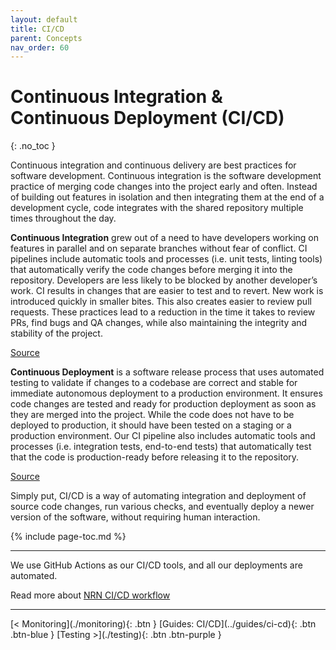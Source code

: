 ```yaml
---
layout: default
title: CI/CD
parent: Concepts
nav_order: 60
---
```


# Continuous Integration & Continuous Deployment (CI/CD)

{: .no_toc }

<div class="code-example" markdown="1">
Continuous integration and continuous delivery are best practices for software development. Continuous integration is the software development practice of
merging code changes into the project early and often. Instead of building out features in isolation and then integrating them at the end of a development
cycle, code integrates with the shared repository multiple times throughout the day.

**Continuous Integration** grew out of a need to have developers working on features in parallel and on separate branches without fear of conflict. CI pipelines
include automatic tools and processes (i.e. unit tests, linting tools) that automatically verify the code changes before merging it into the repository.
Developers are less likely to be blocked by another developer’s work. CI results in changes that are easier to test and to revert. New work is introduced
quickly in smaller bites. This also creates easier to review pull requests. These practices lead to a reduction in the time it takes to review PRs, find bugs
and QA changes, while also maintaining the integrity and stability of the project.

[Source](https://www.atlassian.com/continuous-delivery/continuous-integration)

**Continuous Deployment** is a software release process that uses automated testing to validate if changes to a codebase are correct and stable for immediate
autonomous deployment to a production environment. It ensures code changes are tested and ready for production deployment as soon as they are merged into the
project. While the code does not have to be deployed to production, it should have been tested on a staging or a production environment. Our CI pipeline also
includes automatic tools and processes (i.e. integration tests, end-to-end tests) that automatically test that the code is production-ready before releasing it
to the repository.

[Source](https://www.atlassian.com/continuous-delivery/continuous-deployment)

Simply put, CI/CD is a way of automating integration and deployment of source code changes, run various checks, and eventually deploy a newer version of the software, without requiring human interaction.
</div>

{% include page-toc.md %}

---

We use GitHub Actions as our CI/CD tools, and all our deployments are automated.

Read more about [NRN CI/CD workflow](../guides/ci-cd#workflow-of-our-vercel--github-actions-integration)

---

<div class="pagination-section">
    <span class="fs-4" markdown="1">
        [< Monitoring](./monitoring){: .btn }
    </span>
    <span class="fs-4" markdown="1">
        [Guides: CI/CD](../guides/ci-cd){: .btn .btn-blue }
    </span>
    <span class="fs-4" markdown="1">
        [Testing >](./testing){: .btn .btn-purple }
    </span>
</div>
